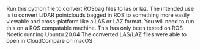 Run this python file to convert ROSbag files to las or laz.
The intended use is to convert LiDAR pointclouds bagged in ROS to something more easily viewable and cross-platform like a LAS or LAZ format.
You will need to run this on a ROS compatable machine.
This has only been tested on ROS Noetic running Ubuntu 20.04
The converted LAS/LAZ files were able to open in CloudCompare on macOS
